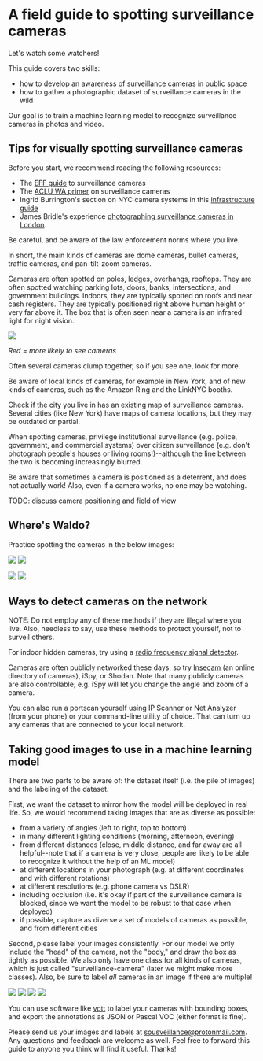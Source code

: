 <!-- TODO:
camera FOV
map links
practice image rollover
 -->

# A field guide to spotting surveillance cameras

Let's watch some watchers!

This guide covers two skills:

* how to develop an awareness of surveillance cameras in public space
* how to gather a photographic dataset of surveillance cameras in the wild 

Our goal is to train a machine learning model to recognize surveillance cameras in photos and video.

## Tips for visually spotting surveillance cameras

Before you start, we recommend reading the following resources:

* The [EFF guide](https://www.eff.org/pages/surveillance-cameras) to surveillance cameras
* The [ACLU WA primer](https://theyarewatching.org/technology/video-surveillance-systems) on surveillance cameras
* Ingrid Burrington's section on NYC camera systems in this [infrastructure guide](http://seeingnetworks.in/nyc/)
* James Bridle's experience [photographing surveillance cameras in London](https://www.nytimes.com/2018/08/13/lens/surveillance-camera-photography.html). 

Be careful, and be aware of the law enforcement norms where you live.

In short, the main kinds of cameras are dome cameras, bullet cameras, traffic cameras, and pan-tilt-zoom cameras.

Cameras are often spotted on poles, ledges, overhangs, rooftops. They are often spotted watching parking lots, doors, banks, intersections, and government buildings. Indoors, they are typically spotted on roofs and near cash registers. They are typically positioned right above human height or very far above it. The box that is often seen near a camera is an infrared light for night vision. 

![](media/camera-locs.png)

_Red = more likely to see cameras_

Often several cameras clump together, so if you see one, look for more.

Be aware of local kinds of cameras, for example in New York, and of new kinds of cameras, such as the Amazon Ring and the LinkNYC booths.

Check if the city you live in has an existing map of surveillance cameras. Several cities (like New York) have maps of camera locations, but they may be outdated or partial.

When spotting cameras, privilege institutional surveillance (e.g. police, government, and commercial systems) over citizen surveillance (e.g. don't photograph people's houses or living rooms!)--although the line between the two is becoming increasingly blurred.

Be aware that sometimes a camera is positioned as a deterrent, and does not actually work! Also, even if a camera works, no one may be watching.

TODO: discuss camera positioning and field of view

## Where's Waldo?

Practice spotting the cameras in the below images:

![](media/example-1a.png)
![](media/example-1b.png)

![](media/example-2a.png)
![](media/example-2b.png)

## Ways to detect cameras on the network

NOTE: Do not employ any of these methods if they are illegal where you live. Also, needless to say, use these methods to protect yourself, not to surveil others.

For indoor hidden cameras, try using a [radio frequency signal detector](https://www.techlicious.com/tip/the-secrets-to-finding-hidden-cameras/).

Cameras are often publicly networked these days, so try [Insecam](https://www.insecam.org/) (an online directory of cameras), iSpy, or Shodan. Note that many publicly cameras are also controllable; e.g. iSpy will let you change the angle and zoom of a camera.

You can also run a portscan yourself using IP Scanner or Net Analyzer (from your phone) or your command-line utility of choice. That can turn up any cameras that are connected to your local network.

## Taking good images to use in a machine learning model

There are two parts to be aware of: the dataset itself (i.e. the pile of images) and the labeling of the dataset.

First, we want the dataset to mirror how the model will be deployed in real life. So, we would recommend taking images that are as diverse as possible:

* from a variety of angles (left to right, top to bottom)
* in many different lighting conditions (morning, afternoon, evening)
* from different distances (close, middle distance, and far away are all helpful--note that if a camera is very close, people are likely to be able to recognize it without the help of an ML model)
* at different locations in your photograph (e.g. at different coordinates and with different rotations)
* at different resolutions (e.g. phone camera vs DSLR)
* including occlusion (i.e. it's okay if part of the surveillance camera is blocked, since we want the model to be robust to that case when deployed)
* if possible, capture as diverse a set of models of cameras as possible, and from different cities

Second, please label your images consistently. For our model we only include the "head" of the camera, not the "body," and draw the box as tightly as possible. We also only have one class for all kinds of cameras, which is just called "surveillance-camera" (later we might make more classes). Also, be sure to label *all* cameras in an image if there are multiple!

![](media/bbox1.png)
![](media/bbox2.png)
![](media/bbox3.png)
![](media/bbox4.png)

You can use software like [vott](https://github.com/microsoft/VoTT) to label your cameras with bounding boxes, and export the annotations as JSON or Pascal VOC (either format is fine).

Please send us your images and labels at sousveillance@protonmail.com. Any questions and feedback are welcome as well. Feel free to forward this guide to anyone you think will find it useful. Thanks!
